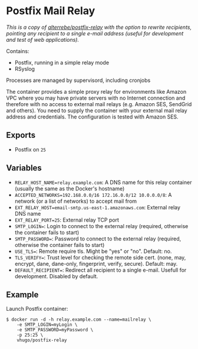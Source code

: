 Postfix Mail Relay
======================

*This is a copy of [alterrebe/postfix-relay](https://hub.docker.com/r/alterrebe/postfix-relay/) with the option to rewrite recipients, pointing any recipient to a single e-mail address (useful for development and test of web applications).*

Contains:

* Postfix, running in a simple relay mode
* RSyslog

Processes are managed by supervisord, including cronjobs

The container provides a simple proxy relay for environments like Amazon VPC where you may have private servers with no Internet connection
and therefore with no access to external mail relays (e.g. Amazon SES, SendGrid and others). You need to supply the container with your 
external mail relay address and credentials. The configuration is tested with Amazon SES.


Exports
-------

* Postfix on `25`

Variables
---------

* `RELAY_HOST_NAME=relay.example.com`: A DNS name for this relay container (usually the same as the Docker's hostname)
* `ACCEPTED_NETWORKS=192.168.0.0/16 172.16.0.0/12 10.0.0.0/8`: A network (or a list of networks) to accept mail from
* `EXT_RELAY_HOST=email-smtp.us-east-1.amazonaws.com`: External relay DNS name
* `EXT_RELAY_PORT=25`: External relay TCP port
* `SMTP_LOGIN=`: Login to connect to the external relay (required, otherwise the container fails to start)
* `SMTP_PASSWORD=`: Password to connect to the external relay (required, otherwise the container fails to start)
* `USE_TLS=`: Remote require tls. Might be "yes" or "no". Default: no.
* `TLS_VERIFY=`: Trust level for checking the remote side cert. (none, may, encrypt, dane, dane-only, fingerprint, verify, secure). Default: may.
* `DEFAULT_RECIPIENT=`: Redirect all recipient to a single e-mail. Usefull for development. Disabled by default.

Example
-------

Launch Postfix container:

    $ docker run -d -h relay.example.com --name=mailrelay \
        -e SMTP_LOGIN=myLogin \
        -e SMTP_PASSWORD=myPassword \
        -p 25:25 \
        vhugo/postfix-relay

